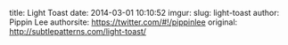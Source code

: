 title: Light Toast
date: 2014-03-01 10:10:52
imgur: 
slug: light-toast
author: Pippin Lee
authorsite: https://twitter.com/#!/pippinlee
original: http://subtlepatterns.com/light-toast/
